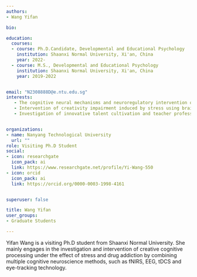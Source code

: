 ```yaml
---
authors:
- Wang Yifan

bio: 

education:
  courses:
  - course: Ph.D.Candidate, Developmental and Educational Psychology
    institution: Shaanxi Normal University, Xi'an, China
    year: 2022-
  - course: M.S., Developmental and Educational Psychology
    institution: Shaanxi Normal University, Xi'an, China
    year: 2019-2022


email: "N2308888D@e.ntu.edu.sg"
interests:
   - The cognitive neural mechanisms and neuroregulatory intervention of advanced social cognitive function under the effect of drug addiction
   - Intervention of creativity impairment induced by stress using brain stimulation and neuroimaging methods
   - Investigation of innovative talent cultivation and teacher professional competence development


organizations:
- name: Nanyang Technological University
  url: ""
role: Visiting Ph.D Student
social:
- icon: researchgate
  icon_pack: ai
  link: https://www.researchgate.net/profile/Yi-Wang-550
- icon: orcid
  icon_pack: ai
  link: https://orcid.org/0000-0003-1998-4161


superuser: false

title: Wang Yifan
user_groups:
- Graduate Students

---
```


Yifan Wang is a visiting Ph.D student from Shaanxi Normal University. She mainly engages in the investigation and intervention of creative cognitive processing under the effect of stress and drug addiction by combining multiple cognitive neuroscience methods, such as fNIRS, EEG, tDCS and eye-tracking technology. 
